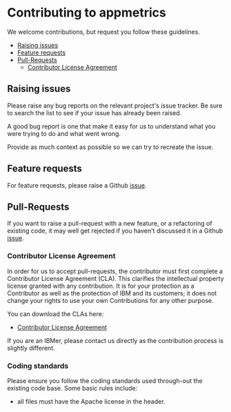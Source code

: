 # Contributing to appmetrics

We welcome contributions, but request you follow these guidelines.

 - [Raising issues](#raising-issues)
 - [Feature requests](#feature-requests)
 - [Pull-Requests](#pull-requests)
   - [Contributor License Agreement](#contributor-license-agreement)

## Raising issues

Please raise any bug reports on the relevant project's issue tracker. Be sure to
search the list to see if your issue has already been raised.

A good bug report is one that make it easy for us to understand what you were
trying to do and what went wrong.

Provide as much context as possible so we can try to recreate the issue.

## Feature requests

For feature requests, please raise a Github [issue](https://github.com/RuntimeTools/appmetrics/issues).

## Pull-Requests

If you want to raise a pull-request with a new feature, or a refactoring
of existing code, it may well get rejected if you haven't discussed it in
a Github [issue](https://github.com/RuntimeTools/appmetrics/issues).

### Contributor License Agreement

In order for us to accept pull-requests, the contributor must first complete
a Contributor License Agreement (CLA). This clarifies the intellectual
property license granted with any contribution. It is for your protection as a
Contributor as well as the protection of IBM and its customers; it does not
change your rights to use your own Contributions for any other purpose.

You can download the CLAs here:

 - [Contributor License Agreement](https://github.com/RuntimeTools/appmetrics/raw/master/NodeApplicationMetrics-V1-CLA.odt)

If you are an IBMer, please contact us directly as the contribution process is
slightly different.

### Coding standards

Please ensure you follow the coding standards used through-out the existing
code base. Some basic rules include:

 - all files must have the Apache license in the header.
